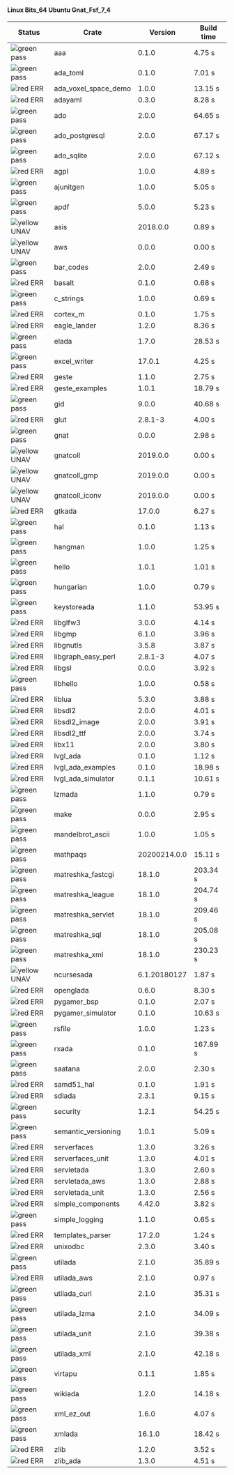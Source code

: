 #### Linux Bits_64 Ubuntu Gnat_Fsf_7_4

| Status | Crate | Version | Build time |
| --- | --- | --- | --- |
|![green](https://placehold.it/8/00aa00/000000?text=+) pass | aaa | 0.1.0 |  4.75 s |
|![green](https://placehold.it/8/00aa00/000000?text=+) pass | ada_toml | 0.1.0 |  7.01 s |
|![red](https://placehold.it/8/ff0000/000000?text=+) ERR  | ada_voxel_space_demo | 1.0.0 |  13.15 s |
|![red](https://placehold.it/8/ff0000/000000?text=+) ERR  | adayaml | 0.3.0 |  8.28 s |
|![green](https://placehold.it/8/00aa00/000000?text=+) pass | ado | 2.0.0 |  64.65 s |
|![green](https://placehold.it/8/00aa00/000000?text=+) pass | ado_postgresql | 2.0.0 |  67.17 s |
|![green](https://placehold.it/8/00aa00/000000?text=+) pass | ado_sqlite | 2.0.0 |  67.12 s |
|![red](https://placehold.it/8/ff0000/000000?text=+) ERR  | agpl | 1.0.0 |  4.89 s |
|![green](https://placehold.it/8/00aa00/000000?text=+) pass | ajunitgen | 1.0.0 |  5.05 s |
|![green](https://placehold.it/8/00aa00/000000?text=+) pass | apdf | 5.0.0 |  5.23 s |
|![yellow](https://placehold.it/8/ffbb00/000000?text=+) UNAV | asis | 2018.0.0 |  0.89 s |
|![yellow](https://placehold.it/8/ffbb00/000000?text=+) UNAV | aws | 0.0.0 |  0.00 s |
|![green](https://placehold.it/8/00aa00/000000?text=+) pass | bar_codes | 2.0.0 |  2.49 s |
|![red](https://placehold.it/8/ff0000/000000?text=+) ERR  | basalt | 0.1.0 |  0.68 s |
|![green](https://placehold.it/8/00aa00/000000?text=+) pass | c_strings | 1.0.0 |  0.69 s |
|![red](https://placehold.it/8/ff0000/000000?text=+) ERR  | cortex_m | 0.1.0 |  1.75 s |
|![red](https://placehold.it/8/ff0000/000000?text=+) ERR  | eagle_lander | 1.2.0 |  8.36 s |
|![green](https://placehold.it/8/00aa00/000000?text=+) pass | elada | 1.7.0 |  28.53 s |
|![green](https://placehold.it/8/00aa00/000000?text=+) pass | excel_writer | 17.0.1 |  4.25 s |
|![red](https://placehold.it/8/ff0000/000000?text=+) ERR  | geste | 1.1.0 |  2.75 s |
|![red](https://placehold.it/8/ff0000/000000?text=+) ERR  | geste_examples | 1.0.1 |  18.79 s |
|![green](https://placehold.it/8/00aa00/000000?text=+) pass | gid | 9.0.0 |  40.68 s |
|![red](https://placehold.it/8/ff0000/000000?text=+) ERR  | glut | 2.8.1-3 |  4.00 s |
|![green](https://placehold.it/8/00aa00/000000?text=+) pass | gnat | 0.0.0 |  2.98 s |
|![yellow](https://placehold.it/8/ffbb00/000000?text=+) UNAV | gnatcoll | 2019.0.0 |  0.00 s |
|![yellow](https://placehold.it/8/ffbb00/000000?text=+) UNAV | gnatcoll_gmp | 2019.0.0 |  0.00 s |
|![yellow](https://placehold.it/8/ffbb00/000000?text=+) UNAV | gnatcoll_iconv | 2019.0.0 |  0.00 s |
|![red](https://placehold.it/8/ff0000/000000?text=+) ERR  | gtkada | 17.0.0 |  6.27 s |
|![green](https://placehold.it/8/00aa00/000000?text=+) pass | hal | 0.1.0 |  1.13 s |
|![green](https://placehold.it/8/00aa00/000000?text=+) pass | hangman | 1.0.0 |  1.25 s |
|![green](https://placehold.it/8/00aa00/000000?text=+) pass | hello | 1.0.1 |  1.01 s |
|![green](https://placehold.it/8/00aa00/000000?text=+) pass | hungarian | 1.0.0 |  0.79 s |
|![green](https://placehold.it/8/00aa00/000000?text=+) pass | keystoreada | 1.1.0 |  53.95 s |
|![red](https://placehold.it/8/ff0000/000000?text=+) ERR  | libglfw3 | 3.0.0 |  4.14 s |
|![red](https://placehold.it/8/ff0000/000000?text=+) ERR  | libgmp | 6.1.0 |  3.96 s |
|![red](https://placehold.it/8/ff0000/000000?text=+) ERR  | libgnutls | 3.5.8 |  3.87 s |
|![red](https://placehold.it/8/ff0000/000000?text=+) ERR  | libgraph_easy_perl | 2.8.1-3 |  4.07 s |
|![red](https://placehold.it/8/ff0000/000000?text=+) ERR  | libgsl | 0.0.0 |  3.92 s |
|![green](https://placehold.it/8/00aa00/000000?text=+) pass | libhello | 1.0.0 |  0.58 s |
|![red](https://placehold.it/8/ff0000/000000?text=+) ERR  | liblua | 5.3.0 |  3.88 s |
|![red](https://placehold.it/8/ff0000/000000?text=+) ERR  | libsdl2 | 2.0.0 |  4.01 s |
|![red](https://placehold.it/8/ff0000/000000?text=+) ERR  | libsdl2_image | 2.0.0 |  3.91 s |
|![red](https://placehold.it/8/ff0000/000000?text=+) ERR  | libsdl2_ttf | 2.0.0 |  3.74 s |
|![red](https://placehold.it/8/ff0000/000000?text=+) ERR  | libx11 | 2.0.0 |  3.80 s |
|![red](https://placehold.it/8/ff0000/000000?text=+) ERR  | lvgl_ada | 0.1.0 |  1.12 s |
|![red](https://placehold.it/8/ff0000/000000?text=+) ERR  | lvgl_ada_examples | 0.1.0 |  18.98 s |
|![red](https://placehold.it/8/ff0000/000000?text=+) ERR  | lvgl_ada_simulator | 0.1.1 |  10.61 s |
|![green](https://placehold.it/8/00aa00/000000?text=+) pass | lzmada | 1.1.0 |  0.79 s |
|![green](https://placehold.it/8/00aa00/000000?text=+) pass | make | 0.0.0 |  2.95 s |
|![green](https://placehold.it/8/00aa00/000000?text=+) pass | mandelbrot_ascii | 1.0.0 |  1.05 s |
|![green](https://placehold.it/8/00aa00/000000?text=+) pass | mathpaqs | 20200214.0.0 |  15.11 s |
|![green](https://placehold.it/8/00aa00/000000?text=+) pass | matreshka_fastcgi | 18.1.0 |  203.34 s |
|![green](https://placehold.it/8/00aa00/000000?text=+) pass | matreshka_league | 18.1.0 |  204.74 s |
|![green](https://placehold.it/8/00aa00/000000?text=+) pass | matreshka_servlet | 18.1.0 |  209.46 s |
|![green](https://placehold.it/8/00aa00/000000?text=+) pass | matreshka_sql | 18.1.0 |  205.08 s |
|![green](https://placehold.it/8/00aa00/000000?text=+) pass | matreshka_xml | 18.1.0 |  230.23 s |
|![yellow](https://placehold.it/8/ffbb00/000000?text=+) UNAV | ncursesada | 6.1.20180127 |  1.87 s |
|![red](https://placehold.it/8/ff0000/000000?text=+) ERR  | openglada | 0.6.0 |  8.30 s |
|![red](https://placehold.it/8/ff0000/000000?text=+) ERR  | pygamer_bsp | 0.1.0 |  2.07 s |
|![red](https://placehold.it/8/ff0000/000000?text=+) ERR  | pygamer_simulator | 0.1.0 |  10.63 s |
|![green](https://placehold.it/8/00aa00/000000?text=+) pass | rsfile | 1.0.0 |  1.23 s |
|![green](https://placehold.it/8/00aa00/000000?text=+) pass | rxada | 0.1.0 |  167.89 s |
|![green](https://placehold.it/8/00aa00/000000?text=+) pass | saatana | 2.0.0 |  2.30 s |
|![red](https://placehold.it/8/ff0000/000000?text=+) ERR  | samd51_hal | 0.1.0 |  1.91 s |
|![red](https://placehold.it/8/ff0000/000000?text=+) ERR  | sdlada | 2.3.1 |  9.15 s |
|![green](https://placehold.it/8/00aa00/000000?text=+) pass | security | 1.2.1 |  54.25 s |
|![green](https://placehold.it/8/00aa00/000000?text=+) pass | semantic_versioning | 1.0.1 |  5.09 s |
|![red](https://placehold.it/8/ff0000/000000?text=+) ERR  | serverfaces | 1.3.0 |  3.26 s |
|![red](https://placehold.it/8/ff0000/000000?text=+) ERR  | serverfaces_unit | 1.3.0 |  4.01 s |
|![red](https://placehold.it/8/ff0000/000000?text=+) ERR  | servletada | 1.3.0 |  2.60 s |
|![red](https://placehold.it/8/ff0000/000000?text=+) ERR  | servletada_aws | 1.3.0 |  2.88 s |
|![red](https://placehold.it/8/ff0000/000000?text=+) ERR  | servletada_unit | 1.3.0 |  2.56 s |
|![red](https://placehold.it/8/ff0000/000000?text=+) ERR  | simple_components | 4.42.0 |  3.82 s |
|![green](https://placehold.it/8/00aa00/000000?text=+) pass | simple_logging | 1.1.0 |  0.65 s |
|![red](https://placehold.it/8/ff0000/000000?text=+) ERR  | templates_parser | 17.2.0 |  1.24 s |
|![red](https://placehold.it/8/ff0000/000000?text=+) ERR  | unixodbc | 2.3.0 |  3.40 s |
|![green](https://placehold.it/8/00aa00/000000?text=+) pass | utilada | 2.1.0 |  35.89 s |
|![red](https://placehold.it/8/ff0000/000000?text=+) ERR  | utilada_aws | 2.1.0 |  0.97 s |
|![green](https://placehold.it/8/00aa00/000000?text=+) pass | utilada_curl | 2.1.0 |  35.31 s |
|![green](https://placehold.it/8/00aa00/000000?text=+) pass | utilada_lzma | 2.1.0 |  34.09 s |
|![green](https://placehold.it/8/00aa00/000000?text=+) pass | utilada_unit | 2.1.0 |  39.38 s |
|![green](https://placehold.it/8/00aa00/000000?text=+) pass | utilada_xml | 2.1.0 |  42.18 s |
|![green](https://placehold.it/8/00aa00/000000?text=+) pass | virtapu | 0.1.1 |  1.85 s |
|![green](https://placehold.it/8/00aa00/000000?text=+) pass | wikiada | 1.2.0 |  14.18 s |
|![green](https://placehold.it/8/00aa00/000000?text=+) pass | xml_ez_out | 1.6.0 |  4.07 s |
|![green](https://placehold.it/8/00aa00/000000?text=+) pass | xmlada | 16.1.0 |  18.42 s |
|![red](https://placehold.it/8/ff0000/000000?text=+) ERR  | zlib | 1.2.0 |  3.52 s |
|![red](https://placehold.it/8/ff0000/000000?text=+) ERR  | zlib_ada | 1.3.0 |  4.51 s |

